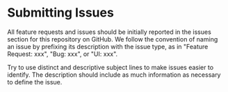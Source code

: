 # Submitting Issues

All feature requests and issues should be initially reported in the issues section for this repository on GitHub. We follow the convention of naming an issue by prefixing its description with the issue type, as in "Feature Request: xxx", "Bug: xxx", or "UI: xxx".

Try to use distinct and descriptive subject lines to make issues easier to identify. The description should include as much information as necessary to define the issue.
